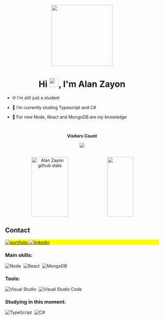 <div align="center">
<img  height="200cm" src="https://raw.githubusercontent.com/gist/AlanZayon/2fef7142b7645eceb5ab8ba0bc02dccb/raw/6bf355592f5e463effd822413a7ca6185e4594fa/githuncard.svg"/>
  </div>
  
  <h1 align="center">Hi <img src="https://raw.githubusercontent.com/kaueMarques/kaueMarques/master/hi.gif" height="30px">, I'm Alan Zayon</h1>
  
  
- 🤓 I'm still just a student

- 🔭 I’m currently studing Typescript and C#

- 🤗 For now Node, React and MongoDB are my knowledge

<div align="center">
<br><p align="centre"><b>Visitors Count</b></p>  
<p align="center"><img align="center" src="https://profile-counter.glitch.me/{AlanZayon}/count.svg" /></p> 
<br></div>

<div align="center">  
  <img width="49%" height="195px" src="https://github-readme-stats.vercel.app/api?username=AlanZayon&show_icons=true&count_private=true&hide_border=true&title_color=00bfbf&icon_color=00bfbf&text_color=c9d1d9&bg_color=0d1117" alt="Alan Zayon github stats" /> 
  <img width="41%" height="195px" src="https://github-readme-stats.vercel.app/api/top-langs/?username=AlanZayon&layout=compact&hide_border=true&title_color=00bfbf&text_color=00bfbf&bg_color=0d1117" />
</div>



## Contact

<p align="left" style="background:yellow">
<a href="https://alanzayon.github.io/Portifolio/" target="_blank">
  <img align="center" src="https://img.shields.io/badge/-Portifolio-05122A?style=flat&logo=github&logoColor=white" alt="portifolio"/>  
</a>
<a href="https://www.linkedin.com/in/alan-zayon-247838257/" target="_blank">
  <img align="center" src="https://img.shields.io/badge/-LinkedIn-05122A?style=flat&logo=linkedin&logoColor=white" alt="linkedin"/>
</a>
</p>

### Main skills:
![Node](https://img.shields.io/badge/-Node.js-0D1117?style=for-the-badge&logo=node.js&logoColor=339933&labelColor=0D1117)&nbsp;
![React](https://img.shields.io/badge/-React-0D1117?style=for-the-badge&logo=react&logoColor=61DAFB&labelColor=0D1117)&nbsp;
![MongoDB](https://img.shields.io/badge/-MongoDB-0D1117?style=for-the-badge&logo=mongodb&logoColor=47A248&labelColor=0D1117)&nbsp;
 
### Tools:
![Visual Studio](https://img.shields.io/badge/-Visual%20Studio-0D1117?style=for-the-badge&logo=visual-studio&logoColor=C8A2C8&labelColor=0D1117)&nbsp;
![Visual Studio Code](https://img.shields.io/badge/-Visual%20Studio%20Code-0D1117?style=for-the-badge&logo=visual-studio-code&logoColor=0D1117&labelColor=0D1117)&nbsp;
  
### Studying in this moment:
![TypeScript](https://img.shields.io/badge/-TypeScript-0D1117?style=for-the-badge&logo=typescript&logoColor=3178C6&labelColor=0D1117&textColor=0D1117)&nbsp;
![C#](https://img.shields.io/badge/-C%23-0D1117?style=for-the-badge&logo=csharp&logoColor=239120&labelColor=0D1117&textColor=0D1117)&nbsp;


<!--
**AlanZayon/AlanZayon** is a ✨ _special_ ✨ repository because its `README.md` (this file) appears on your GitHub profile.

Here are some ideas to get you started:

- 🔭 I’m currently working on ...
- 🌱 I’m currently learning ...
- 👯 I’m looking to collaborate on ...
- 🤔 I’m looking for help with ...
- 💬 Ask me about ...
- 📫 How to reach me: ...
- 😄 Pronouns: ...
- ⚡ Fun fact: ...
-->
